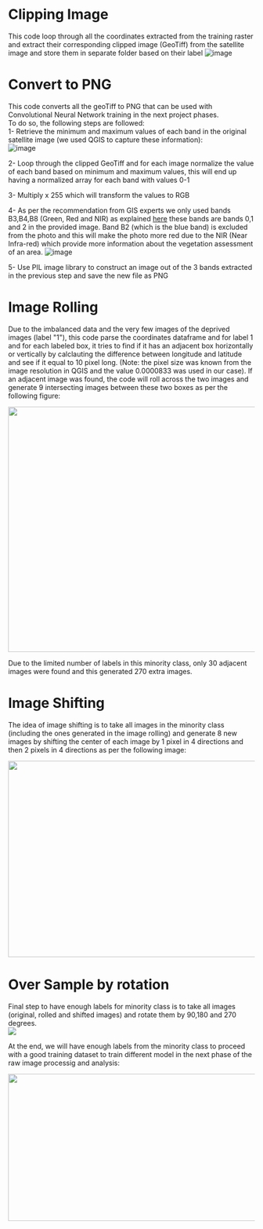 # Clipping Image  
This code loop through all the coordinates extracted from the training raster and extract their corresponding clipped image (GeoTiff) from the satellite image and store them in separate folder based on their label
![image](https://user-images.githubusercontent.com/34656794/161365206-53dee169-7082-4b97-8d05-9e364293c695.png)

# Convert to PNG
This code converts all the geoTiff to PNG that can be used with Convolutional Neural Network training in the next project phases.  
To do so, the following steps are followed:  
1- Retrieve the minimum and maximum values of each band in the original satellite image (we used QGIS to capture these information):   
![image](https://user-images.githubusercontent.com/34656794/161365482-711ea02c-7143-4023-9254-40d21b5be606.png)

2- Loop through the clipped GeoTiff and for each image normalize the value of each band based on minimum and maximum values, this will end up having a normalized array for each band with values 0-1  

3- Multiply x 255 which will transform the values to RGB  

4- As per the recommendation from GIS experts we only used bands B3,B4,B8 (Green, Red and NIR) as explained [here](https://developers.google.com/earth-engine/datasets/catalog/COPERNICUS_S2_SR#bands) these bands are bands 0,1 and 2 in the provided image. Band B2 (which is the blue band) is excluded from the photo and this will make the photo more red due to the NIR (Near Infra-red) which provide more information about the vegetation assessment of an area.
![image](https://user-images.githubusercontent.com/34656794/161365738-7157c6ff-a7fa-43a3-8556-3f4237ec4e15.png)

5- Use PIL image library to construct an image out of the 3 bands extracted in the previous step and save the new file as PNG  


# Image Rolling
Due to the imbalanced data and the very few images of the deprived images (label "1"), this code parse the coordinates dataframe and for label 1 and for each labeled box, it tries to find if it has an adjacent box horizontally or vertically by calclauting the difference between longitude and latitude and see if it equal to 10 pixel long. (Note: the pixel size was known from the image resolution in QGIS and the value 0.0000833 was used in our case). If an adjacent image was found, the code will roll across the two images and generate 9 intersecting images between these two boxes as per the following figure:  

<img src="https://user-images.githubusercontent.com/34656794/161366001-03d28f36-a579-44a7-a012-78cbf4f1491a.png" data-canonical-src="https://user-images.githubusercontent.com/34656794/161366001-03d28f36-a579-44a7-a012-78cbf4f1491a.png" width="800" height="500"/>

Due to the limited number of labels in this minority class, only 30 adjacent images were found and this generated 270 extra images.

# Image Shifting
The idea of image shifting is to take all images in the minority class (including the ones generated in the image rolling) and generate 8 new images by shifting the center of each image by 1 pixel in 4 directions and then 2 pixels in 4 directions as per the following image:  
  

 
<img src="https://user-images.githubusercontent.com/34656794/161366476-77da4e1f-42b4-4e3c-ae00-630da4373f08.png" data-canonical-src="https://user-images.githubusercontent.com/34656794/161366476-77da4e1f-42b4-4e3c-ae00-630da4373f08.png" width="800" height="400" />

# Over Sample by rotation
Final step to have enough labels for minority class is to take all images (original, rolled and shifted images) and rotate them by 90,180 and 270 degrees.  
<img src="https://user-images.githubusercontent.com/34656794/161366147-20782f9c-7827-4564-90c2-d17b48d9a975.png" data-canonical-src="https://user-images.githubusercontent.com/34656794/161366147-20782f9c-7827-4564-90c2-d17b48d9a975.png"/>


  
 
At the end, we will have enough labels from the minority class to proceed with a good training dataset to train different model in the next phase of the raw image processig and analysis:  
  
<img src="https://user-images.githubusercontent.com/34656794/161366201-598b737f-8354-4d0b-95e6-897b252ce808.png" data-canonical-src="https://user-images.githubusercontent.com/34656794/161366201-598b737f-8354-4d0b-95e6-897b252ce808.png" width="750" height="300" />





